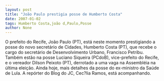 ```yaml
---
layout: post
title: "João Paulo prestigia posse de Humberto Costa"
date: 2007-01-02
tags: Humberto Costa,joão d,Paulo,Posse
author: None
---
```

O prefeito do Recife, João Paulo (PT), está neste momento prestigiando a posse do novo secretário de Cidades, Humberto Costa (PT), que recebe o cargo do secretário de Desenvolvimento Urbano, Francisco Petribu.
Também estão na posse Luciano Siqueira (PCdoB), vice-prefeito do Recife, e o vereador Dilson Peixoto (PT),&nbsp;derrotado a uma vaga na Assembléia na última eleição.
Ainda hoje, mais detalhes da posse do ex-ministro da Saúde de Lula.
A repórter do Blog do JC, Cec?lia Ramos, está acompanhando.  